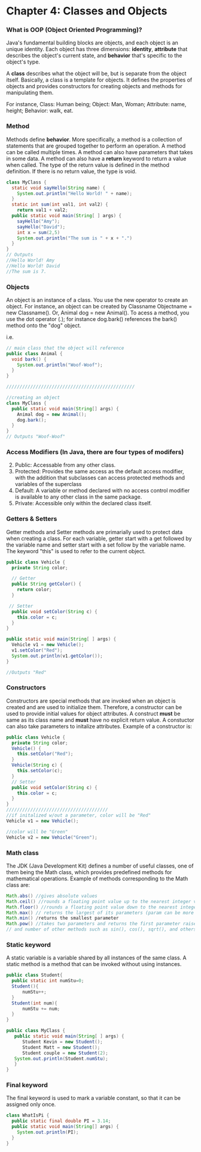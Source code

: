 # Chapter 4: Classes and Objects

### What is OOP (Object Oriented Programming)?
Java's fundamental building blocks are objects, and each object is an unique identity. Each object has three dimensions: **identity**,  **attribute** that describes the object's current state, and **behavior** that's specific to the object's type. 

A **class** describes what the object will be, but is separate from the object itself. Basically, a class is a template for objects. It defines the properties of objects and provides constructors for creating objects and methods for manipulating them.

For instance, Class: Human being; Object: Man, Woman; Attribute: name, height; Behavior: walk, eat.

### Method
Methods define **behavior**. More specifically, a method is a collection of statements that are grouped together to perform an operation.  A method can be called multiple times. A method can also have parameters that takes in some data. A method can also have a **return** keyword to return a value when called. The type of the return value is defined in the method definition. If there is no return value, the type is void. 

```java
class MyClass {
  static void sayHello(String name) {
    System.out.println("Hello World! " + name);
  }
  static int sum(int val1, int val2) {
    return val1 + val2;
  public static void main(String[ ] args) {
    sayHello("Amy");
    sayHello("David");
    int x = sum(2,5) 
    System.out.println("The sum is " + x + ".")
  }
}
// Outputs 
//Hello World! Amy
//Hello World! David
//The sum is 7. 
```
### Objects 
An object is an instance of a class. You use the new operator to create an object. For instance, an object can be created by Classname Objectname = new Classname(). Or, Animal dog = new Animal(). To acess a method, you use the dot operator (.); for instance dog.bark() references the bark() method onto the "dog" object. 

i.e. 
```java
// main class that the object will reference 
public class Animal {
  void bark() {
    System.out.println("Woof-Woof");
  }
}

////////////////////////////////////////////////

//creating an object 
class MyClass {
  public static void main(String[] args) {
    Animal dog = new Animal();
    dog.bark();
  }
}
// Outputs "Woof-Woof"
```

### Access Modifiers (In Java, there are four types of modifers)
2.  Public: Accessable from any other class. 
3. Protected: Provides the same access as the default access modifier, with the addition that subclasses can access protected methods and variables of the superclass 
3. Default: A variable or method declared with no access control modifier is available to any other class in the same package.
4. Private: Accessible only within the declared class itself.

### Getters & Setters 

Getter methods and Setter methods are primarially used to protect data when creating a class. For each variable, getter start with a get followed by the variable name and setter start with a set follow by the variable name. The keyword "this" is used to refer to the current object. 

```java
public class Vehicle {
  private String color;

  // Getter
  public String getColor() {
    return color;
  }

 // Setter
  public void setColor(String c) {
    this.color = c;
  }
}

public static void main(String[ ] args) {
  Vehicle v1 = new Vehicle();
  v1.setColor("Red");
  System.out.println(v1.getColor());
}

//Outputs "Red"
```

### Constructors 

Constructors are special methods that are invoked when an object is created and are used to initialize them. Therefore, a constructor can be used to provide initial values for object attributes. A construct **must** be same as its class name and **must** have no explicit return value. A constuctor can also take parameters to initalize attributes. Example of a constructor is: 
```java
public class Vehicle {
  private String color;
  Vehicle() {
    this.setColor("Red");
  }
  Vehicle(String c) {
    this.setColor(c);
  }
  // Setter
  public void setColor(String c) {
    this.color = c;
  }
}
//////////////////////////////////////
//if initalized w/out a parameter, color will be "Red"
Vehicle v1 = new Vehicle();

//color will be "Green"
Vehicle v2 = new Vehicle("Green"); 
```

### Math class
The JDK (Java Development Kit) defines a number of useful classes, one of them being the Math class, which provides predefined methods for mathematical operations.
Example of methods corresponding to the Math class are: 
```java
Math.abs() //gives absolute values
Math.ceil() //rounds a floating point value up to the nearest integer value
Math.floor() //rounds a floating point value down to the nearest integer value.
Math.max() // returns the largest of its parameters (param can be more than 2).
Math.min() /returns the smallest parameter
Math.pow() //takes two parameters and returns the first parameter raised to the power of the second parameter.
// and number of other methods such as sin(), cos(), sqrt(), and others exist in the Math class. 
```

### Static keyword
A static variable is a variable shared by all instances of the same class. A static method is a method that can be invoked without using instances. 

 ```java
 public class Student{
   public static int numStu=0;
   Student(){
       numStu++;
   }
   Student(int num){
       numStu += num;
   }
}

public class MyClass {
    public static void main(String[ ] args) {
       Student Kevin = new Student();
       Student Matt = new Student();
       Student couple = new Student(2);
    System.out.println(Student.numStu);
    }
}
```
### Final keyword 
The final keyword is used to mark a variable constant, so that it can be assigned only once.

```java
class WhatIsPi {
  public static final double PI = 3.14; 
  public static void main(String[] args) {
    System.out.println(PI);
  }
}
